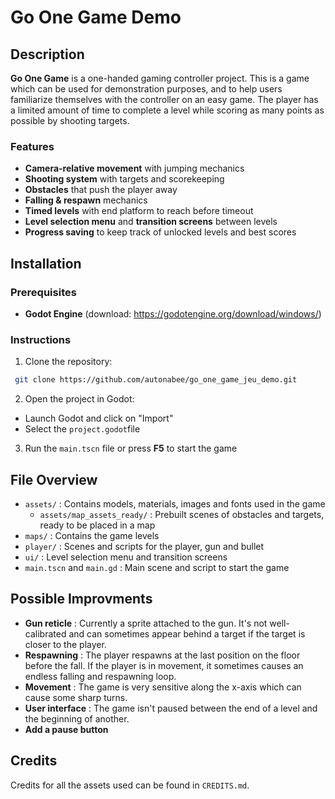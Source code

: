 # Go One Game Demo

## Description

**Go One Game** is a one-handed gaming controller project. 
This is a game which can be used for demonstration purposes, and to help users familiarize themselves with the controller on an easy game.
The player has a limited amount of time to complete a level while scoring as many points as possible by shooting targets.

### Features

- **Camera-relative movement** with jumping mechanics
- **Shooting system** with targets and scorekeeping
- **Obstacles** that push the player away
- **Falling & respawn** mechanics
- **Timed levels** with end platform to reach before timeout
- **Level selection menu** and **transition screens** between levels
- **Progress saving** to keep track of unlocked levels and best scores

## Installation

### Prerequisites
- **Godot Engine** (download: https://godotengine.org/download/windows/)

### Instructions
1. Clone the repository:
```bash
 git clone https://github.com/autonabee/go_one_game_jeu_demo.git
```

2. Open the project in Godot: 
- Launch Godot and click on "Import"
- Select the `project.godot`file

3. Run the `main.tscn` file or press **F5** to start the game

## File Overview

- `assets/` : Contains models, materials, images and fonts used in the game
    - `assets/map_assets_ready/` : Prebuilt scenes of obstacles and targets, ready to be placed in a map
- `maps/` : Contains the game levels
- `player/` : Scenes and scripts for the player, gun and bullet 
- `ui/` : Level selection menu and transition screens
- `main.tscn` and `main.gd` : Main scene and script to start the game

## Possible Improvments

- **Gun reticle** : Currently a sprite attached to the gun. It's not well-calibrated and can sometimes appear behind a target if the target is closer to the player.
- **Respawning** : The player respawns at the last position on the floor before the fall. If the player is in movement, it sometimes causes an endless falling and respawning loop.
- **Movement** : The game is very sensitive along the x-axis which can cause some sharp turns.
- **User interface** : The game isn't paused between the end of a level and the beginning of another.
- **Add a pause button**

## Credits

Credits for all the assets used can be found in `CREDITS.md`.

